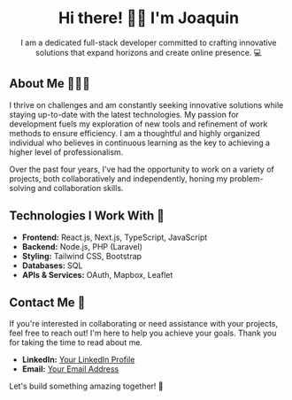<h1 align="center">Hi there! 🖖🏼 I'm Joaquin</h1>

<p align="center">I am a dedicated full-stack developer committed to crafting innovative solutions that expand horizons and create online presence. 💻</p>

## About Me 👨🏻‍🚀

I thrive on challenges and am constantly seeking innovative solutions while staying up-to-date with the latest technologies. My passion for development fuels my exploration of new tools and refinement of work methods to ensure efficiency. I am a thoughtful and highly organized individual who believes in continuous learning as the key to achieving a higher level of professionalism.

Over the past four years, I've had the opportunity to work on a variety of projects, both collaboratively and independently, honing my problem-solving and collaboration skills.

## Technologies I Work With 🚀

- **Frontend:** React.js, Next.js, TypeScript, JavaScript
- **Backend:** Node.js, PHP (Laravel)
- **Styling:** Tailwind CSS, Bootstrap
- **Databases:** SQL
- **APIs & Services:** OAuth, Mapbox, Leaflet

## Contact Me 🎯

If you're interested in collaborating or need assistance with your projects, feel free to reach out! I'm here to help you achieve your goals. Thank you for taking the time to read about me.

- **LinkedIn:** [Your LinkedIn Profile](https://www.linkedin.com/in/joacco/)
- **Email:** [Your Email Address](mailto:joaccofranc02@icloud.com)

Let's build something amazing together! 🚀
